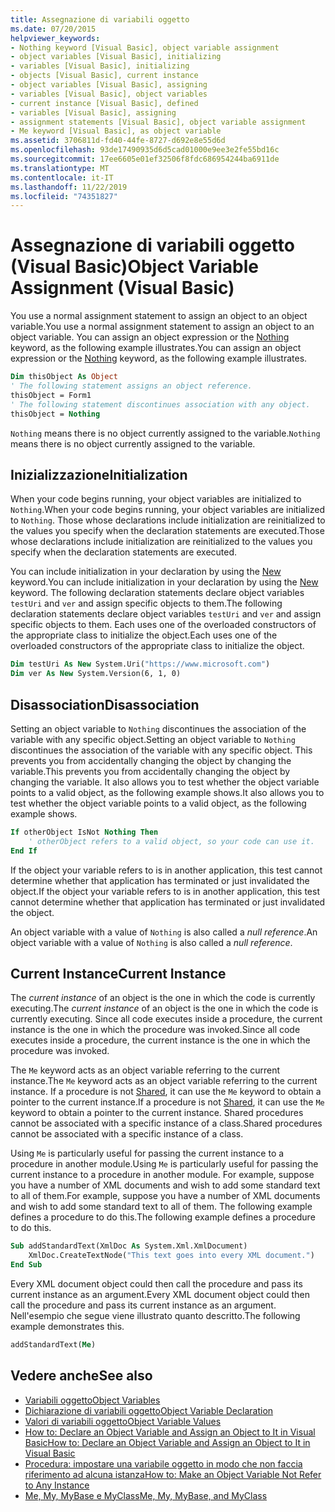```yaml
---
title: Assegnazione di variabili oggetto
ms.date: 07/20/2015
helpviewer_keywords:
- Nothing keyword [Visual Basic], object variable assignment
- object variables [Visual Basic], initializing
- variables [Visual Basic], initializing
- objects [Visual Basic], current instance
- object variables [Visual Basic], assigning
- variables [Visual Basic], object variables
- current instance [Visual Basic], defined
- variables [Visual Basic], assigning
- assignment statements [Visual Basic], object variable assignment
- Me keyword [Visual Basic], as object variable
ms.assetid: 3706811d-fd40-44fe-8727-d692e8e55d6d
ms.openlocfilehash: 93de17490935d6d5cad01000e9ee3e2fe55bd16c
ms.sourcegitcommit: 17ee6605e01ef32506f8fdc686954244ba6911de
ms.translationtype: MT
ms.contentlocale: it-IT
ms.lasthandoff: 11/22/2019
ms.locfileid: "74351827"
---
```

# <a name="object-variable-assignment-visual-basic"></a><span data-ttu-id="1889e-102">Assegnazione di variabili oggetto (Visual Basic)</span><span class="sxs-lookup"><span data-stu-id="1889e-102">Object Variable Assignment (Visual Basic)</span></span>

<span data-ttu-id="1889e-103">You use a normal assignment statement to assign an object to an object variable.</span><span class="sxs-lookup"><span data-stu-id="1889e-103">You use a normal assignment statement to assign an object to an object variable.</span></span> <span data-ttu-id="1889e-104">You can assign an object expression or the [Nothing](../../../../visual-basic/language-reference/nothing.md) keyword, as the following example illustrates.</span><span class="sxs-lookup"><span data-stu-id="1889e-104">You can assign an object expression or the [Nothing](../../../../visual-basic/language-reference/nothing.md) keyword, as the following example illustrates.</span></span>

```vb
Dim thisObject As Object
' The following statement assigns an object reference.
thisObject = Form1
' The following statement discontinues association with any object.
thisObject = Nothing
```

<span data-ttu-id="1889e-105">`Nothing` means there is no object currently assigned to the variable.</span><span class="sxs-lookup"><span data-stu-id="1889e-105">`Nothing` means there is no object currently assigned to the variable.</span></span>

## <a name="initialization"></a><span data-ttu-id="1889e-106">Inizializzazione</span><span class="sxs-lookup"><span data-stu-id="1889e-106">Initialization</span></span>

<span data-ttu-id="1889e-107">When your code begins running, your object variables are initialized to `Nothing`.</span><span class="sxs-lookup"><span data-stu-id="1889e-107">When your code begins running, your object variables are initialized to `Nothing`.</span></span> <span data-ttu-id="1889e-108">Those whose declarations include initialization are reinitialized to the values you specify when the declaration statements are executed.</span><span class="sxs-lookup"><span data-stu-id="1889e-108">Those whose declarations include initialization are reinitialized to the values you specify when the declaration statements are executed.</span></span>

<span data-ttu-id="1889e-109">You can include initialization in your declaration by using the [New](../../../../visual-basic/language-reference/operators/new-operator.md) keyword.</span><span class="sxs-lookup"><span data-stu-id="1889e-109">You can include initialization in your declaration by using the [New](../../../../visual-basic/language-reference/operators/new-operator.md) keyword.</span></span> <span data-ttu-id="1889e-110">The following declaration statements declare object variables `testUri` and `ver` and assign specific objects to them.</span><span class="sxs-lookup"><span data-stu-id="1889e-110">The following declaration statements declare object variables `testUri` and `ver` and assign specific objects to them.</span></span> <span data-ttu-id="1889e-111">Each uses one of the overloaded constructors of the appropriate class to initialize the object.</span><span class="sxs-lookup"><span data-stu-id="1889e-111">Each uses one of the overloaded constructors of the appropriate class to initialize the object.</span></span>

```vb
Dim testUri As New System.Uri("https://www.microsoft.com")
Dim ver As New System.Version(6, 1, 0)
```

## <a name="disassociation"></a><span data-ttu-id="1889e-112">Disassociation</span><span class="sxs-lookup"><span data-stu-id="1889e-112">Disassociation</span></span>

<span data-ttu-id="1889e-113">Setting an object variable to `Nothing` discontinues the association of the variable with any specific object.</span><span class="sxs-lookup"><span data-stu-id="1889e-113">Setting an object variable to `Nothing` discontinues the association of the variable with any specific object.</span></span> <span data-ttu-id="1889e-114">This prevents you from accidentally changing the object by changing the variable.</span><span class="sxs-lookup"><span data-stu-id="1889e-114">This prevents you from accidentally changing the object by changing the variable.</span></span> <span data-ttu-id="1889e-115">It also allows you to test whether the object variable points to a valid object, as the following example shows.</span><span class="sxs-lookup"><span data-stu-id="1889e-115">It also allows you to test whether the object variable points to a valid object, as the following example shows.</span></span>

```vb
If otherObject IsNot Nothing Then
    ' otherObject refers to a valid object, so your code can use it.
End If
```

<span data-ttu-id="1889e-116">If the object your variable refers to is in another application, this test cannot determine whether that application has terminated or just invalidated the object.</span><span class="sxs-lookup"><span data-stu-id="1889e-116">If the object your variable refers to is in another application, this test cannot determine whether that application has terminated or just invalidated the object.</span></span>

<span data-ttu-id="1889e-117">An object variable with a value of `Nothing` is also called a *null reference*.</span><span class="sxs-lookup"><span data-stu-id="1889e-117">An object variable with a value of `Nothing` is also called a *null reference*.</span></span>

## <a name="current-instance"></a><span data-ttu-id="1889e-118">Current Instance</span><span class="sxs-lookup"><span data-stu-id="1889e-118">Current Instance</span></span>

<span data-ttu-id="1889e-119">The *current instance* of an object is the one in which the code is currently executing.</span><span class="sxs-lookup"><span data-stu-id="1889e-119">The *current instance* of an object is the one in which the code is currently executing.</span></span> <span data-ttu-id="1889e-120">Since all code executes inside a procedure, the current instance is the one in which the procedure was invoked.</span><span class="sxs-lookup"><span data-stu-id="1889e-120">Since all code executes inside a procedure, the current instance is the one in which the procedure was invoked.</span></span>

<span data-ttu-id="1889e-121">The `Me` keyword acts as an object variable referring to the current instance.</span><span class="sxs-lookup"><span data-stu-id="1889e-121">The `Me` keyword acts as an object variable referring to the current instance.</span></span> <span data-ttu-id="1889e-122">If a procedure is not [Shared](../../../../visual-basic/language-reference/modifiers/shared.md), it can use the `Me` keyword to obtain a pointer to the current instance.</span><span class="sxs-lookup"><span data-stu-id="1889e-122">If a procedure is not [Shared](../../../../visual-basic/language-reference/modifiers/shared.md), it can use the `Me` keyword to obtain a pointer to the current instance.</span></span> <span data-ttu-id="1889e-123">Shared procedures cannot be associated with a specific instance of a class.</span><span class="sxs-lookup"><span data-stu-id="1889e-123">Shared procedures cannot be associated with a specific instance of a class.</span></span>

<span data-ttu-id="1889e-124">Using `Me` is particularly useful for passing the current instance to a procedure in another module.</span><span class="sxs-lookup"><span data-stu-id="1889e-124">Using `Me` is particularly useful for passing the current instance to a procedure in another module.</span></span> <span data-ttu-id="1889e-125">For example, suppose you have a number of XML documents and wish to add some standard text to all of them.</span><span class="sxs-lookup"><span data-stu-id="1889e-125">For example, suppose you have a number of XML documents and wish to add some standard text to all of them.</span></span> <span data-ttu-id="1889e-126">The following example defines a procedure to do this.</span><span class="sxs-lookup"><span data-stu-id="1889e-126">The following example defines a procedure to do this.</span></span>

```vb
Sub addStandardText(XmlDoc As System.Xml.XmlDocument)
    XmlDoc.CreateTextNode("This text goes into every XML document.")
End Sub
```

<span data-ttu-id="1889e-127">Every XML document object could then call the procedure and pass its current instance as an argument.</span><span class="sxs-lookup"><span data-stu-id="1889e-127">Every XML document object could then call the procedure and pass its current instance as an argument.</span></span> <span data-ttu-id="1889e-128">Nell'esempio che segue viene illustrato quanto descritto.</span><span class="sxs-lookup"><span data-stu-id="1889e-128">The following example demonstrates this.</span></span>

```vb
addStandardText(Me)
```

## <a name="see-also"></a><span data-ttu-id="1889e-129">Vedere anche</span><span class="sxs-lookup"><span data-stu-id="1889e-129">See also</span></span>

- [<span data-ttu-id="1889e-130">Variabili oggetto</span><span class="sxs-lookup"><span data-stu-id="1889e-130">Object Variables</span></span>](../../../../visual-basic/programming-guide/language-features/variables/object-variables.md)
- [<span data-ttu-id="1889e-131">Dichiarazione di variabili oggetto</span><span class="sxs-lookup"><span data-stu-id="1889e-131">Object Variable Declaration</span></span>](../../../../visual-basic/programming-guide/language-features/variables/object-variable-declaration.md)
- [<span data-ttu-id="1889e-132">Valori di variabili oggetto</span><span class="sxs-lookup"><span data-stu-id="1889e-132">Object Variable Values</span></span>](../../../../visual-basic/programming-guide/language-features/variables/object-variable-values.md)
- [<span data-ttu-id="1889e-133">How to: Declare an Object Variable and Assign an Object to It in Visual Basic</span><span class="sxs-lookup"><span data-stu-id="1889e-133">How to: Declare an Object Variable and Assign an Object to It in Visual Basic</span></span>](../../../../visual-basic/programming-guide/language-features/variables/how-to-declare-an-object-variable-and-assign-an-object-to-it.md)
- [<span data-ttu-id="1889e-134">Procedura: impostare una variabile oggetto in modo che non faccia riferimento ad alcuna istanza</span><span class="sxs-lookup"><span data-stu-id="1889e-134">How to: Make an Object Variable Not Refer to Any Instance</span></span>](../../../../visual-basic/programming-guide/language-features/variables/how-to-make-an-object-variable-not-refer-to-any-instance.md)
- [<span data-ttu-id="1889e-135">Me, My, MyBase e MyClass</span><span class="sxs-lookup"><span data-stu-id="1889e-135">Me, My, MyBase, and MyClass</span></span>](../../../../visual-basic/programming-guide/program-structure/me-my-mybase-and-myclass.md)
